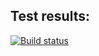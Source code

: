 ## Test results:
[![Build status](https://ci.appveyor.com/api/projects/status/lxqwcqdernjw9q45?svg=true)](https://ci.appveyor.com/project/MaksBah/bdd-pageobject)